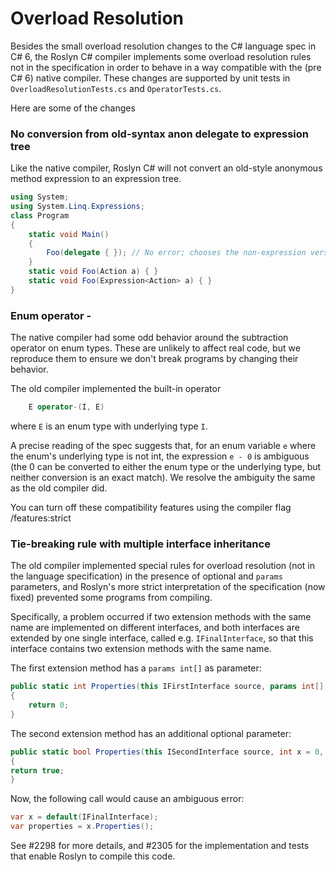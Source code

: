 Overload Resolution
===================

Besides the small overload resolution changes to the C# language spec in C# 6, the Roslyn C# compiler implements some overload resolution rules not in the specification in order to behave in a way compatible with the (pre C# 6) native compiler. These changes are supported by unit tests in `OverloadResolutionTests.cs` and `OperatorTests.cs`.

Here are some of the changes

### No conversion from old-syntax anon delegate to expression tree

Like the native compiler, Roslyn C# will not convert an old-style anonymous method expression to an expression tree.

```cs
using System;
using System.Linq.Expressions;
class Program
{
    static void Main()
    {
        Foo(delegate { }); // No error; chooses the non-expression version.
    }
    static void Foo(Action a) { }
    static void Foo(Expression<Action> a) { }
}
```

### Enum operator -

The native compiler had some odd behavior around the subtraction operator on enum types. These are unlikely to affect real code, but we reproduce them to ensure we don't break programs by changing their behavior.

The old compiler implemented the built-in operator

```cs
	E operator-(I, E)
```

where `E` is an enum type with underlying type `I`.

A precise reading of the spec suggests that, for an enum variable `e` where the enum's underlying type is not int, the expression `e - 0` is ambiguous (the 0 can be converted to either the enum type or the underlying type, but neither conversion is an exact match). We resolve the ambiguity the same as the old compiler did.

You can turn off these compatibility features using the compiler flag
/features:strict

### Tie-breaking rule with multiple interface inheritance

The old compiler implemented special rules for overload resolution (not in the language specification) in the presence of optional and `params ` parameters, and Roslyn's more strict interpretation of the specification (now fixed) prevented some programs from compiling.

Specifically, a problem occurred if two extension methods with the same name are implemented on different interfaces, and both interfaces are extended by one single interface, called e.g. `IFinalInterface`, so that this interface contains two extension methods with the same name. 

The first extension method has a `params int[]` as parameter: 

```cs
public static int Properties(this IFirstInterface source, params int[] x) 
{ 
    return 0; 
}
```
 
The second extension method has an additional optional parameter: 

```cs
public static bool Properties(this ISecondInterface source, int x = 0, params int[] y) 
{ 
return true; 
} 
```

Now, the following call would cause an ambiguous error:

```cs 
var x = default(IFinalInterface); 
var properties = x.Properties();
```

See #2298 for more details, and #2305 for the implementation and tests that enable Roslyn to compile this code.
